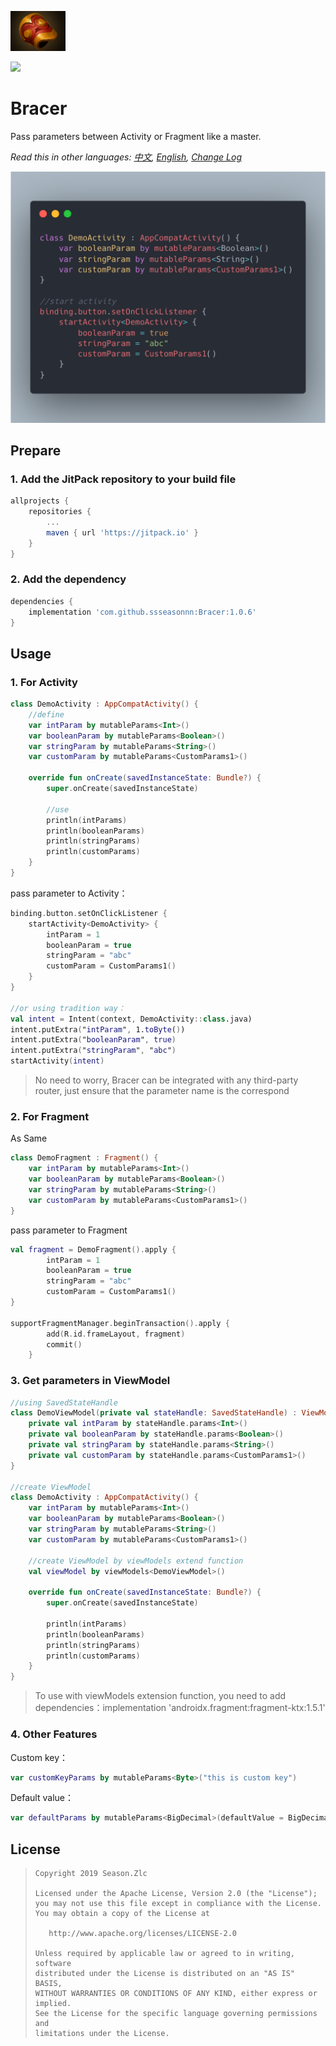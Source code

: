 ![](bracer.png)

[![](https://jitpack.io/v/ssseasonnn/Bracer.svg)](https://jitpack.io/#ssseasonnn/Bracer)

# Bracer

Pass parameters between Activity or Fragment like a master.

*Read this in other languages: [中文](README.zh.md), [English](README.md), [Change Log](CHANGELOG.md)*

![](usage.png)

## Prepare

### 1. Add the JitPack repository to your build file
```gradle
allprojects {
    repositories {
        ...
        maven { url 'https://jitpack.io' }
    }
}
```

### 2. Add the dependency

```gradle
dependencies {
	implementation 'com.github.ssseasonnn:Bracer:1.0.6'
}
```

## Usage

### 1. For Activity

```kotlin
class DemoActivity : AppCompatActivity() {
    //define
    var intParam by mutableParams<Int>()
    var booleanParam by mutableParams<Boolean>()
    var stringParam by mutableParams<String>()
    var customParam by mutableParams<CustomParams1>()

    override fun onCreate(savedInstanceState: Bundle?) {
        super.onCreate(savedInstanceState)

        //use
        println(intParams)
        println(booleanParams)
        println(stringParams)
        println(customParams)
    }
}
```

pass parameter to Activity：

```kotlin
binding.button.setOnClickListener {
    startActivity<DemoActivity> {
        intParam = 1
        booleanParam = true
        stringParam = "abc"
        customParam = CustomParams1()
    }
}

//or using tradition way：
val intent = Intent(context, DemoActivity::class.java)
intent.putExtra("intParam", 1.toByte())
intent.putExtra("booleanParam", true)
intent.putExtra("stringParam", "abc")
startActivity(intent)
```

> No need to worry, Bracer can be integrated with any third-party router, just ensure that the parameter name is the correspond

### 2. For Fragment

As Same

```kotlin
class DemoFragment : Fragment() {
    var intParam by mutableParams<Int>()
    var booleanParam by mutableParams<Boolean>()
    var stringParam by mutableParams<String>()
    var customParam by mutableParams<CustomParams1>()
}
```

pass parameter to Fragment

```kotlin
val fragment = DemoFragment().apply {
        intParam = 1
        booleanParam = true
        stringParam = "abc"
        customParam = CustomParams1()
}

supportFragmentManager.beginTransaction().apply {
        add(R.id.frameLayout, fragment)
        commit()
    }
```

### 3. Get parameters in ViewModel

```kotlin
//using SavedStateHandle
class DemoViewModel(private val stateHandle: SavedStateHandle) : ViewModel() {
    private val intParam by stateHandle.params<Int>()
    private val booleanParam by stateHandle.params<Boolean>()
    private val stringParam by stateHandle.params<String>()
    private val customParam by stateHandle.params<CustomParams1>()
}

//create ViewModel
class DemoActivity : AppCompatActivity() {
    var intParam by mutableParams<Int>()
    var booleanParam by mutableParams<Boolean>()
    var stringParam by mutableParams<String>()
    var customParam by mutableParams<CustomParams1>()

    //create ViewModel by viewModels extend function
    val viewModel by viewModels<DemoViewModel>()

    override fun onCreate(savedInstanceState: Bundle?) {
        super.onCreate(savedInstanceState)

        println(intParams)
        println(booleanParams)
        println(stringParams)
        println(customParams)
    }
}
```

> To use with viewModels extension function, you need to add dependencies：implementation 'androidx.fragment:fragment-ktx:1.5.1'

### 4. Other Features

Custom key：

```kotlin
var customKeyParams by mutableParams<Byte>("this is custom key")
```

Default value：

```kotlin
var defaultParams by mutableParams<BigDecimal>(defaultValue = BigDecimal.ONE)
```


## License

> ```
> Copyright 2019 Season.Zlc
>
> Licensed under the Apache License, Version 2.0 (the "License");
> you may not use this file except in compliance with the License.
> You may obtain a copy of the License at
>
>    http://www.apache.org/licenses/LICENSE-2.0
>
> Unless required by applicable law or agreed to in writing, software
> distributed under the License is distributed on an "AS IS" BASIS,
> WITHOUT WARRANTIES OR CONDITIONS OF ANY KIND, either express or implied.
> See the License for the specific language governing permissions and
> limitations under the License.
> ```
